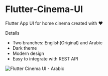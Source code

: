 # Flutter-Cinema-UI

Flutter App UI for home cinema created with ❤ 

Details
- Two branches: English(Original) and Arabic
- Dark theme
- Modern design 
- Easy to integrate with REST API

![Flutter Cinema UI - Arabic](https://user-images.githubusercontent.com/18173312/87867454-7a74b380-c995-11ea-8828-36c2e5ea7580.png)

